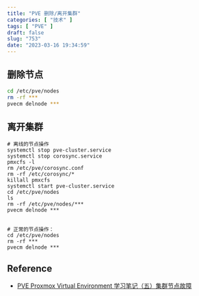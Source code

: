 ```yaml
---
title: "PVE 删除/离开集群"
categories: [ "技术" ]
tags: [ "PVE" ]
draft: false
slug: "753"
date: "2023-03-16 19:34:59"
---
```


## 删除节点

```bash
cd /etc/pve/nodes
rm -rf ***
pvecm delnode ***
```

## 离开集群

```
# 离线的节点操作
systemctl stop pve-cluster.service
systemctl stop corosync.service
pmxcfs -l
rm /etc/pve/corosync.conf
rm -rf /etc/corosync/*
killall pmxcfs
systemctl start pve-cluster.service
cd /etc/pve/nodes
ls
rm -rf /etc/pve/nodes/***
pvecm delnode ***

 
# 正常的节点操作：
cd /etc/pve/nodes
rm -rf ***
pvecm delnode ***
```

## Reference

* [PVE Proxmox Virtual Environment 学习笔记（五）集群节点故障](https://www.cnblogs.com/jackadam/p/15763362.html)

